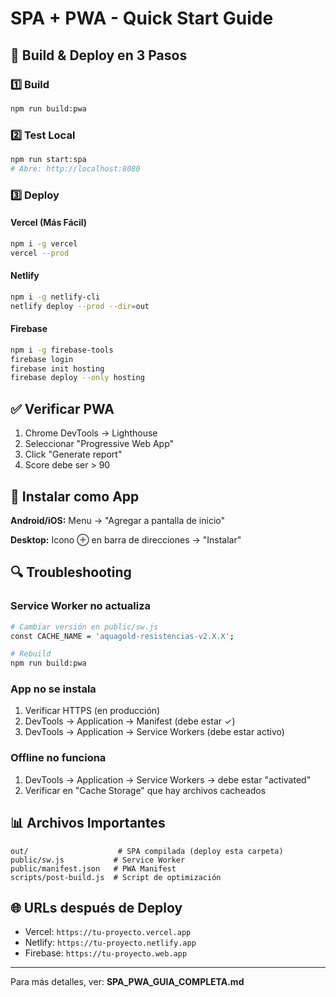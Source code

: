# SPA + PWA - Quick Start Guide

## 🚀 Build & Deploy en 3 Pasos

### 1️⃣ Build
```bash
npm run build:pwa
```

### 2️⃣ Test Local
```bash
npm run start:spa
# Abre: http://localhost:8080
```

### 3️⃣ Deploy

#### Vercel (Más Fácil)
```bash
npm i -g vercel
vercel --prod
```

#### Netlify
```bash
npm i -g netlify-cli
netlify deploy --prod --dir=out
```

#### Firebase
```bash
npm i -g firebase-tools
firebase login
firebase init hosting
firebase deploy --only hosting
```

## ✅ Verificar PWA

1. Chrome DevTools → Lighthouse
2. Seleccionar "Progressive Web App"
3. Click "Generate report"
4. Score debe ser > 90

## 📱 Instalar como App

**Android/iOS:**
Menu → "Agregar a pantalla de inicio"

**Desktop:**
Icono ⊕ en barra de direcciones → "Instalar"

## 🔍 Troubleshooting

### Service Worker no actualiza
```bash
# Cambiar versión en public/sw.js
const CACHE_NAME = 'aquagold-resistencias-v2.X.X';

# Rebuild
npm run build:pwa
```

### App no se instala
1. Verificar HTTPS (en producción)
2. DevTools → Application → Manifest (debe estar ✓)
3. DevTools → Application → Service Workers (debe estar activo)

### Offline no funciona
1. DevTools → Application → Service Workers → debe estar "activated"
2. Verificar en "Cache Storage" que hay archivos cacheados

## 📊 Archivos Importantes

```
out/                    # SPA compilada (deploy esta carpeta)
public/sw.js           # Service Worker
public/manifest.json   # PWA Manifest
scripts/post-build.js  # Script de optimización
```

## 🌐 URLs después de Deploy

- Vercel: `https://tu-proyecto.vercel.app`
- Netlify: `https://tu-proyecto.netlify.app`
- Firebase: `https://tu-proyecto.web.app`

---

Para más detalles, ver: **SPA_PWA_GUIA_COMPLETA.md**
